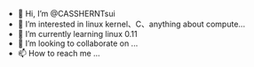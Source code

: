 - 👋 Hi, I’m @CASSHERNTsui
- 👀 I’m interested in linux kernel、C、anything about compute...
- 🌱 I’m currently learning linux 0.11
- 💞️ I’m looking to collaborate on ...
- 📫 How to reach me ...

<!---
CASSHERNTsui/CASSHERNTsui is a ✨ special ✨ repository because its `README.md` (this file) appears on your GitHub profile.
You can click the Preview link to take a look at your changes.
--->
